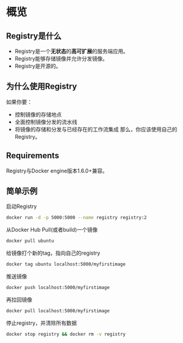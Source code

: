 # 概览
## Registry是什么
* Registry是一个**无状态**的**高可扩展**的服务端应用。
* Registry能够存储镜像并允许分发镜像。
* Registry是开源的。

## 为什么使用Registry
如果你要：
* 控制镜像的存储地点
* 全面控制镜像分发的流水线
* 将镜像的存储和分发与已经存在的工作流集成
那么，你应该使用自己的Registry。

## Requirements
Registry与Docker engine版本1.6.0+兼容。

## 简单示例

启动Registry

``` sh
docker run -d -p 5000:5000 --name registry registry:2
```

从Docker Hub Pull(或者build)一个镜像

```sh
docker pull ubuntu
```

给镜像打个新的tag，指向自己的registry

```sh
docker tag ubuntu localhost:5000/myfirstimage
```

推送镜像

```sh
docker push localhost:5000/myfirstimage
```

再拉回镜像

```sh
docker pull localhost:5000/myfirstimage
```

停止registry，并清除所有数据

``` sh 
docker stop registry && docker rm -v registry
```

